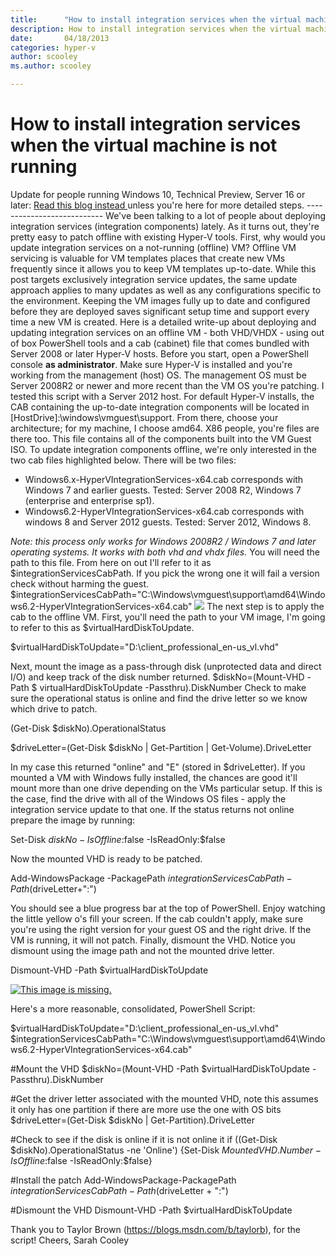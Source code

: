 ```yaml
---
title:      "How to install integration services when the virtual machine is not running"
description: How to install integration services when the virtual machine is not running
date:       04/18/2013
categories: hyper-v
author: scooley
ms.author: scooley

---
```


# How to install integration services when the virtual machine is not running

Update for people running Windows 10, Technical Preview, Server 16 or later: [Read this blog instead ](/virtualization/community/team-blog/2015/20150724-integration-components-available-for-virtual-machines-not-connected-to-windows-update)unless you're here for more detailed steps. \--------------------------- We've been talking to a lot of people about deploying integration services (integration components) lately. As it turns out, they're pretty easy to patch offline with existing Hyper-V tools. First, why would you update integration services on a not-running (offline) VM? Offline VM servicing is valuable for VM templates places that create new VMs frequently since it allows you to keep VM templates up-to-date. While this post targets exclusively integration service updates, the same update approach applies to many updates as well as any configurations specific to the environment. Keeping the VM images fully up to date and configured before they are deployed saves significant setup time and support every time a new VM is created. Here is a detailed write-up about deploying and updating integration services on an offline VM - both VHD/VHDX - using out of box PowerShell tools and a cab (cabinet) file that comes bundled with Server 2008 or later Hyper-V hosts. Before you start, open a PowerShell console **as administrator**. Make sure Hyper-V is installed and you're working from the management (host) OS. The management OS must be Server 2008R2 or newer and more recent than the VM OS you're patching. I tested this script with a Server 2012 host. For default Hyper-V installs, the CAB containing the up-to-date integration components will be located in [HostDrive]:\windows\vmguest\support. From there, choose your architecture; for my machine, I choose amd64. X86 people, you're files are there too. This file contains all of the components built into the VM Guest ISO. To update integration components offline, we're only interested in the two cab files highlighted below. There will be two files: 

  * Windows6.x-HyperVIntegrationServices-x64.cab corresponds with Windows 7 and earlier guests. Tested: Server 2008 R2, Windows 7 (enterprise and enterprise sp1).
  * Windows6.2-HyperVIntegrationServices-x64.cab corresponds with windows 8 and Server 2012 guests. Tested: Server 2012, Windows 8.

_Note: this process only works for Windows 2008R2 / Windows 7 and later operating systems. It works with both vhd and vhdx files._ You will need the path to this file. From here on out I'll refer to it as $integrationServicesCabPath. If you pick the wrong one it will fail a version check without harming the guest.  $integrationServicesCabPath="C:\Windows\vmguest\support\amd64\Windows6.2-HyperVIntegrationServices-x64.cab" [![ ](https://msdnshared.blob.core.windows.net/media/TNBlogsFS/prod.evol.blogs.technet.com/CommunityServer.Blogs.Components.WeblogFiles/00/00/00/50/45/0250.shot1.png)](https://msdnshared.blob.core.windows.net/media/TNBlogsFS/prod.evol.blogs.technet.com/CommunityServer.Blogs.Components.WeblogFiles/00/00/00/50/45/0250.shot1.png) The next step is to apply the cab to the offline VM. First, you'll need the path to your VM image, I'm going to refer to this as $virtualHardDiskToUpdate. 

$virtualHardDiskToUpdate="D:\client_professional_en-us_vl.vhd"

Next, mount the image as a pass-through disk (unprotected data and direct I/O) and keep track of the disk number returned. $diskNo=(Mount-VHD -Path $ virtualHardDiskToUpdate -Passthru).DiskNumber Check to make sure the operational status is online and find the drive letter so we know which drive to patch. 

(Get-Disk $diskNo).OperationalStatus

$driveLetter=(Get-Disk $diskNo | Get-Partition | Get-Volume).DriveLetter

In my case this returned "online" and "E" (stored in $driveLetter). If you mounted a VM with Windows fully installed, the chances are good it'll mount more than one drive depending on the VMs particular setup. If this is the case, find the drive with all of the Windows OS files - apply the integration service update to that one. If the status returns not online prepare the image by running: 

Set-Disk $diskNo -IsOffline:$false -IsReadOnly:$false

Now the mounted VHD is ready to be patched. 

Add-WindowsPackage -PackagePath $integrationServicesCabPath -Path ($driveLetter+":\")

You should see a blue progress bar at the top of PowerShell. Enjoy watching the little yellow o's fill your screen. If the cab couldn't apply, make sure you're using the right version for your guest OS and the right drive. If the VM is running, it will not patch. Finally, dismount the VHD. Notice you dismount using the image path and not the mounted drive letter. 

Dismount-VHD -Path $virtualHardDiskToUpdate

[![This image is missing.](https://msdnshared.blob.core.windows.net/media/TNBlogsFS/prod.evol.blogs.technet.com/CommunityServer.Blogs.Components.WeblogFiles/00/00/00/50/45/1121.shot2.png)](https://msdnshared.blob.core.windows.net/media/TNBlogsFS/prod.evol.blogs.technet.com/CommunityServer.Blogs.Components.WeblogFiles/00/00/00/50/45/1121.shot2.png)

Here's a more reasonable, consolidated, PowerShell Script: 

$virtualHardDiskToUpdate="D:\client_professional_en-us_vl.vhd" $integrationServicesCabPath="C:\Windows\vmguest\support\amd64\Windows6.2-HyperVIntegrationServices-x64.cab"

#Mount the VHD $diskNo=(Mount-VHD -Path $virtualHardDiskToUpdate -Passthru).DiskNumber

#Get the driver letter associated with the mounted VHD, note this assumes it only has one partition if there are more use the one with OS bits $driveLetter=(Get-Disk $diskNo | Get-Partition).DriveLetter

#Check to see if the disk is online if it is not online it if ((Get-Disk $diskNo).OperationalStatus -ne 'Online') {Set-Disk $MountedVHD.Number -IsOffline:$false -IsReadOnly:$false}

#Install the patch Add-WindowsPackage-PackagePath $integrationServicesCabPath -Path ($driveLetter \+ ":\")

#Dismount the VHD Dismount-VHD -Path $virtualHardDiskToUpdate

Thank you to Taylor Brown (<https://blogs.msdn.com/b/taylorb>), for the script! Cheers, Sarah Cooley

